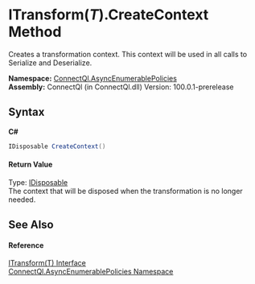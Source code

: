 # ITransform(*T*).CreateContext Method 
 

Creates a transformation context. This context will be used in all calls to Serialize and Deserialize.

**Namespace:**&nbsp;<a href="N_ConnectQl_AsyncEnumerablePolicies">ConnectQl.AsyncEnumerablePolicies</a><br />**Assembly:**&nbsp;ConnectQl (in ConnectQl.dll) Version: 100.0.1-prerelease

## Syntax

**C#**<br />
``` C#
IDisposable CreateContext()
```


#### Return Value
Type: <a href="http://msdn2.microsoft.com/en-us/library/aax125c9" target="_blank">IDisposable</a><br />The context that will be disposed when the transformation is no longer needed.

## See Also


#### Reference
<a href="T_ConnectQl_AsyncEnumerablePolicies_ITransform_1">ITransform(T) Interface</a><br /><a href="N_ConnectQl_AsyncEnumerablePolicies">ConnectQl.AsyncEnumerablePolicies Namespace</a><br />